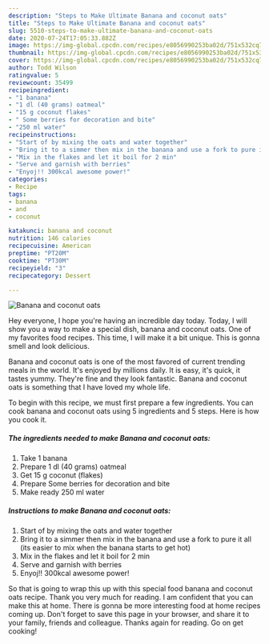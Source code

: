 ```yaml
---
description: "Steps to Make Ultimate Banana and coconut oats"
title: "Steps to Make Ultimate Banana and coconut oats"
slug: 5510-steps-to-make-ultimate-banana-and-coconut-oats
date: 2020-07-24T17:05:33.882Z
image: https://img-global.cpcdn.com/recipes/e8056990253ba02d/751x532cq70/banana-and-coconut-oats-recipe-main-photo.jpg
thumbnail: https://img-global.cpcdn.com/recipes/e8056990253ba02d/751x532cq70/banana-and-coconut-oats-recipe-main-photo.jpg
cover: https://img-global.cpcdn.com/recipes/e8056990253ba02d/751x532cq70/banana-and-coconut-oats-recipe-main-photo.jpg
author: Todd Wilson
ratingvalue: 5
reviewcount: 35499
recipeingredient:
- "1 banana"
- "1 dl (40 grams) oatmeal"
- "15 g coconut flakes"
- " Some berries for decoration and bite"
- "250 ml water"
recipeinstructions:
- "Start of by mixing the oats and water together"
- "Bring it to a simmer then mix in the banana and use a fork to pure it all (its easier to mix when the banana starts to get hot)"
- "Mix in the flakes and let it boil for 2 min"
- "Serve and garnish with berries"
- "Enyoj!! 300kcal awesome power!"
categories:
- Recipe
tags:
- banana
- and
- coconut

katakunci: banana and coconut 
nutrition: 146 calories
recipecuisine: American
preptime: "PT20M"
cooktime: "PT30M"
recipeyield: "3"
recipecategory: Dessert

---
```



![Banana and coconut oats](https://img-global.cpcdn.com/recipes/e8056990253ba02d/751x532cq70/banana-and-coconut-oats-recipe-main-photo.jpg)

Hey everyone, I hope you're having an incredible day today. Today, I will show you a way to make a special dish, banana and coconut oats. One of my favorites food recipes. This time, I will make it a bit unique. This is gonna smell and look delicious.



Banana and coconut oats is one of the most favored of current trending meals in the world. It's enjoyed by millions daily. It is easy, it's quick, it tastes yummy. They're fine and they look fantastic. Banana and coconut oats is something that I have loved my whole life.


To begin with this recipe, we must first prepare a few ingredients. You can cook banana and coconut oats using 5 ingredients and 5 steps. Here is how you cook it.

<!--inarticleads1-->

##### The ingredients needed to make Banana and coconut oats:

1. Take 1 banana
1. Prepare 1 dl (40 grams) oatmeal
1. Get 15 g coconut (flakes)
1. Prepare  Some berries for decoration and bite
1. Make ready 250 ml water




<!--inarticleads2-->

##### Instructions to make Banana and coconut oats:

1. Start of by mixing the oats and water together
1. Bring it to a simmer then mix in the banana and use a fork to pure it all (its easier to mix when the banana starts to get hot)
1. Mix in the flakes and let it boil for 2 min
1. Serve and garnish with berries
1. Enyoj!! 300kcal awesome power!




So that is going to wrap this up with this special food banana and coconut oats recipe. Thank you very much for reading. I am confident that you can make this at home. There is gonna be more interesting food at home recipes coming up. Don't forget to save this page in your browser, and share it to your family, friends and colleague. Thanks again for reading. Go on get cooking!
